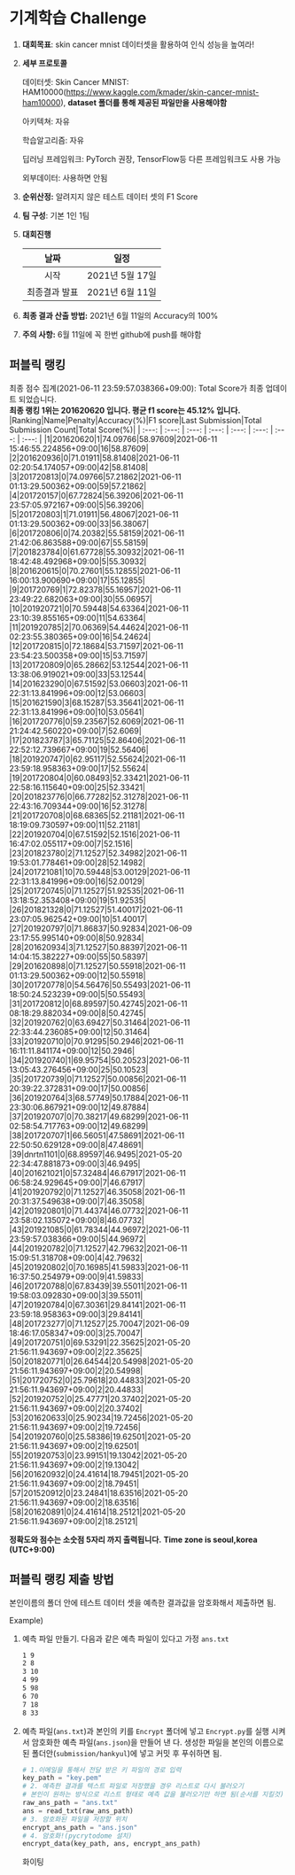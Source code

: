 # **기계학습 Challenge**
1. **대회목표**: skin cancer mnist 데이터셋을 활용하여 인식 성능을 높여라!

2. **세부 프로토콜**

   데이터셋: Skin Cancer MNIST: HAM10000(https://www.kaggle.com/kmader/skin-cancer-mnist-ham10000), 
           **dataset 폴더를 통해 제공된 파일만을 사용해야함**

   아키텍쳐: 자유

   학습알고리즘: 자유

   딥러닝 프레임워크: PyTorch 권장, TensorFlow등 다른 프레임워크도 사용 가능

   외부데이터: 사용하면 안됨

3. **순위산정:** 알려지지 않은 테스트 데이터 셋의 F1 Score

4. **팀 구성**: 기본 1인 1팀

5. **대회진행**

   |     날짜      |      일정       |
   | :-----------: | :-------------: |
   |     시작      | 2021년 5월 17일 |
   | 최종결과 발표 | 2021년 6월 11일  |

6. **최종 결과 산출 방법:** 2021년 6월 11일의 Accuracy의 100%

7. **주의 사항:** 6월 11일에 꼭 한번 github에 push를 해야함


## 퍼블릭 랭킹

  
최종 점수 집계(2021-06-11 23:59:57.038366+09:00): Total Score가 최종 업데이트 되었습니다.  
**최종 랭킹 1위는 201620620 입니다. 평균 f1 score는 45.12% 입니다.**
|Ranking|Name|Penalty|Accuracy(%)|F1 score|Last Submission|Total Submission Count|Total Score(%)|
| :---: | :---: | :---: | :---: | :---: | :---: | :---: | :---: |
|1|201620620|1|74.09766|58.97609|2021-06-11 15:46:55.224856+09:00|16|58.87609|
|2|201620936|0|71.01911|58.81408|2021-06-11 02:20:54.174057+09:00|42|58.81408|
|3|201720813|0|74.09766|57.21862|2021-06-11 01:13:29.500362+09:00|59|57.21862|
|4|201720157|0|67.72824|56.39206|2021-06-11 23:57:05.972167+09:00|5|56.39206|
|5|201720803|1|71.01911|56.48067|2021-06-11 01:13:29.500362+09:00|33|56.38067|
|6|201720806|0|74.20382|55.58159|2021-06-11 21:42:06.863588+09:00|67|55.58159|
|7|201823784|0|61.67728|55.30932|2021-06-11 18:42:48.492968+09:00|5|55.30932|
|8|201620615|0|70.27601|55.12855|2021-06-11 16:00:13.900690+09:00|17|55.12855|
|9|201720769|1|72.82378|55.16957|2021-06-11 23:49:22.682063+09:00|30|55.06957|
|10|201920721|0|70.59448|54.63364|2021-06-11 23:10:39.855165+09:00|11|54.63364|
|11|201920785|2|70.06369|54.44624|2021-06-11 02:23:55.380365+09:00|16|54.24624|
|12|201720815|0|72.18684|53.71597|2021-06-11 23:54:23.500358+09:00|15|53.71597|
|13|201720809|0|65.28662|53.12544|2021-06-11 13:38:06.919021+09:00|33|53.12544|
|14|201623290|0|67.51592|53.06603|2021-06-11 22:31:13.841996+09:00|12|53.06603|
|15|201621590|3|68.15287|53.35641|2021-06-11 22:31:13.841996+09:00|10|53.05641|
|16|201720776|0|59.23567|52.6069|2021-06-11 21:24:42.560220+09:00|7|52.6069|
|17|201823787|3|65.71125|52.86406|2021-06-11 22:52:12.739667+09:00|19|52.56406|
|18|201920747|0|62.95117|52.55624|2021-06-11 23:59:18.958363+09:00|17|52.55624|
|19|201720804|0|60.08493|52.33421|2021-06-11 22:58:16.115640+09:00|25|52.33421|
|20|201823776|0|66.77282|52.31278|2021-06-11 22:43:16.709344+09:00|16|52.31278|
|21|201720708|0|68.68365|52.21181|2021-06-11 18:19:09.730597+09:00|11|52.21181|
|22|201920704|0|67.51592|52.1516|2021-06-11 16:47:02.055117+09:00|7|52.1516|
|23|201823780|2|71.12527|52.34982|2021-06-11 19:53:01.778461+09:00|28|52.14982|
|24|201721081|10|70.59448|53.00129|2021-06-11 22:31:13.841996+09:00|16|52.00129|
|25|201720745|0|71.12527|51.92535|2021-06-11 13:18:52.353408+09:00|19|51.92535|
|26|201821328|0|71.12527|51.40017|2021-06-11 23:07:05.962542+09:00|10|51.40017|
|27|201920797|0|71.86837|50.92834|2021-06-09 23:17:55.995140+09:00|8|50.92834|
|28|201620934|3|71.12527|50.88397|2021-06-11 14:04:15.382227+09:00|55|50.58397|
|29|201620898|0|71.12527|50.55918|2021-06-11 01:13:29.500362+09:00|12|50.55918|
|30|201720778|0|54.56476|50.55493|2021-06-11 18:50:24.523239+09:00|5|50.55493|
|31|201720812|0|68.89597|50.42745|2021-06-11 08:18:29.882034+09:00|8|50.42745|
|32|201920762|0|63.69427|50.31464|2021-06-11 22:33:44.236085+09:00|12|50.31464|
|33|201920710|0|70.91295|50.2946|2021-06-11 16:11:11.841174+09:00|12|50.2946|
|34|201920740|1|69.95754|50.20523|2021-06-11 13:05:43.276456+09:00|25|50.10523|
|35|201720739|0|71.12527|50.00856|2021-06-11 20:39:22.372831+09:00|17|50.00856|
|36|201920764|3|68.57749|50.17884|2021-06-11 23:30:06.867921+09:00|12|49.87884|
|37|201920707|0|70.38217|49.68299|2021-06-11 02:58:54.717763+09:00|12|49.68299|
|38|201720707|1|66.56051|47.58691|2021-06-11 22:50:50.629128+09:00|8|47.48691|
|39|dnrtn1101|0|68.89597|46.9495|2021-05-20 22:34:47.881873+09:00|3|46.9495|
|40|201621021|0|57.32484|46.67917|2021-06-11 06:58:24.929645+09:00|7|46.67917|
|41|201920792|0|71.12527|46.35058|2021-06-11 20:31:37.549638+09:00|7|46.35058|
|42|201920801|0|71.44374|46.07732|2021-06-11 23:58:02.135072+09:00|8|46.07732|
|43|201921085|0|61.78344|44.96972|2021-06-11 23:59:57.038366+09:00|5|44.96972|
|44|201920782|0|71.12527|42.79632|2021-06-11 15:09:51.318708+09:00|4|42.79632|
|45|201920802|0|70.16985|41.59833|2021-06-11 16:37:50.254979+09:00|9|41.59833|
|46|201720788|0|67.83439|39.55011|2021-06-11 19:58:03.092830+09:00|3|39.55011|
|47|201920784|0|67.30361|29.84141|2021-06-11 23:59:18.958363+09:00|3|29.84141|
|48|201723277|0|71.12527|25.70047|2021-06-09 18:46:17.058347+09:00|3|25.70047|
|49|201720751|0|69.53291|22.35625|2021-05-20 21:56:11.943697+09:00|2|22.35625|
|50|201820771|0|26.64544|20.54998|2021-05-20 21:56:11.943697+09:00|2|20.54998|
|51|201720752|0|25.79618|20.44833|2021-05-20 21:56:11.943697+09:00|2|20.44833|
|52|201920752|0|25.47771|20.37402|2021-05-20 21:56:11.943697+09:00|2|20.37402|
|53|201620633|0|25.90234|19.72456|2021-05-20 21:56:11.943697+09:00|2|19.72456|
|54|201920760|0|25.58386|19.62501|2021-05-20 21:56:11.943697+09:00|2|19.62501|
|55|201920753|0|23.99151|19.13042|2021-05-20 21:56:11.943697+09:00|2|19.13042|
|56|201620932|0|24.41614|18.79451|2021-05-20 21:56:11.943697+09:00|2|18.79451|
|57|201520912|0|23.24841|18.63516|2021-05-20 21:56:11.943697+09:00|2|18.63516|
|58|201620891|0|24.41614|18.25121|2021-05-20 21:56:11.943697+09:00|2|18.25121|


**정확도와 점수는 소숫점 5자리 까지 출력됩니다.**
**Time zone is seoul,korea (UTC+9:00)**
## 퍼블릭 랭킹 제출 방법

본인이름의 폴더 안에 테스트 데이터 셋을 예측한 결과값을 암호화해서 제출하면 됨.

Example) 

1. 예측 파일 만들기. 다음과 같은 예측 파일이 있다고 가정 `ans.txt`

   ```tex
   1 9
   2 8
   3 10
   4 99
   5 98
   6 70
   7 18
   8 33
   ```

2. 예측 파일(`ans.txt`)과 본인의 키를 `Encrypt` 폴더에 넣고 `Encrypt.py`를 실행 시켜서 암호화한 예측 파일(`ans.json`)을 만들어 낸 다. 생성한 파일을 본인의 이름으로 된 폴더안(`submission/hankyul`)에 넣고 커밋 후 푸쉬하면 됨.

   ```python
   # 1.이메일을 통해서 전달 받은 키 파일의 경로 입력
   key_path = "key.pem"
   # 2. 예측한 결과를 텍스트 파일로 저장했을 경우 리스트로 다시 불러오기
   # 본인이 원하는 방식으로 리스트 형태로 예측 값을 불러오기만 하면 됨(순서를 지킬것)
   raw_ans_path = "ans.txt"
   ans = read_txt(raw_ans_path)
   # 3. 암호화된 파일을 저장할 위치
   encrypt_ans_path = "ans.json"
   # 4. 암호화!(pycrytodome 설치)
   encrypt_data(key_path, ans, encrypt_ans_path)
   ```



   화이팅




